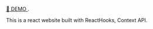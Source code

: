  [🚀 DEMO ](https://augini.github.io/hooks-context-bookList/).

This is a react website built with ReactHooks, Context API.
